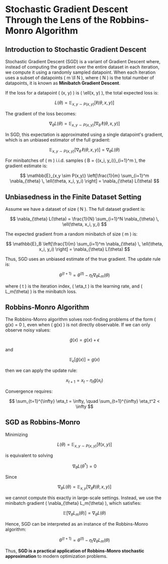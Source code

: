 # Stochastic Gradient Descent Through the Lens of the Robbins-Monro Algorithm

## Introduction to Stochastic Gradient Descent

Stochastic Gradient Descent (SGD) is a variant of Gradient Descent where, instead of computing the gradient over the entire dataset in each iteration, we compute it using a randomly sampled datapoint. When each iteration uses a subset of datapoints \( m \ll N \), where \( N \) is the total number of datapoints, it is known as **Minibatch Gradient Descent**.

If the loss for a datapoint \( (x, y) \) is \( \ell(x, y) \), the total expected loss is:

$$
L(\theta) = \mathbb{E}_{x,y \sim P(x,y)} [\ell(\theta, x, y)]
$$

The gradient of the loss becomes:

$$
\nabla_{\theta} L(\theta) = \mathbb{E}_{x,y \sim P(x,y)} \left[ \nabla_{\theta} \, \ell(\theta, x, y) \right]
$$

In SGD, this expectation is approximated using a single datapoint's gradient, which is an unbiased estimator of the full gradient:

$$
\mathbb{E}_{x,y \sim P(x,y)} \left[ \nabla_{\theta} \, \ell(\theta, x, y) \right] = \nabla_{\theta} L(\theta)
$$

For minibatches of \( m \) i.i.d. samples \( B = \{(x_i, y_i)\}_{i=1}^m \), the gradient estimate is:

$$
\mathbb{E}_{x,y \sim P(x,y)} \left[\frac{1}{m} \sum_{i=1}^m \nabla_{\theta} \, \ell(\theta, x_i, y_i) \right]
= \nabla_{\theta} L(\theta)
$$

## Unbiasedness in the Finite Dataset Setting

Assume we have a dataset of size \( N \). The full dataset gradient is:

$$
\nabla_{\theta} L(\theta) = \frac{1}{N} \sum_{i=1}^N \nabla_{\theta} \, \ell(\theta, x_i, y_i)
$$

The expected gradient from a random minibatch of size \( m \) is:

$$
\mathbb{E}_B \left[\frac{1}{m} \sum_{i=1}^m \nabla_{\theta} \, \ell(\theta, x_i, y_i) \right] = \nabla_{\theta} L(\theta)
$$

Thus, SGD uses an unbiased estimate of the true gradient. The update rule is:

$$
\theta^{(t+1)} = \theta^{(t)} - \eta_{t} \nabla_{\theta} L_{m}(\theta)
$$

where \( t \) is the iteration index, \( \eta_t \) is the learning rate, and \( L_m(\theta) \) is the minibatch loss.

## Robbins-Monro Algorithm

The Robbins-Monro algorithm solves root-finding problems of the form \( g(x) = 0 \), even when \( g(x) \) is not directly observable. If we can only observe noisy values:

$$
\tilde{g}(x) = g(x) + \epsilon
$$

and

$$
\mathbb{E}_{\epsilon}[\tilde{g}(x)] = g(x)
$$

then we can apply the update rule:

$$
x_{t+1} = x_t - \eta_t \tilde{g}(x_t)
$$

Convergence requires:

$$
\sum_{t=1}^{\infty} \eta_t = \infty, \quad \sum_{t=1}^{\infty} \eta_t^2 < \infty
$$

## SGD as Robbins-Monro

Minimizing

$$
L(\theta) = \mathbb{E}_{x,y \sim P(x,y)}[\ell(x, y)]
$$

is equivalent to solving

$$
\nabla_{\theta} L(\theta^*) = 0
$$

Since

$$
\nabla_{\theta} L(\theta) = \mathbb{E}_{x,y}[\nabla_{\theta} \ell(\theta, x, y)]
$$

we cannot compute this exactly in large-scale settings. Instead, we use the minibatch gradient \( \nabla_{\theta} L_m(\theta) \), which satisfies:

$$
\mathbb{E}[\nabla_{\theta} L_m(\theta)] = \nabla_{\theta} L(\theta)
$$

Hence, SGD can be interpreted as an instance of the Robbins-Monro algorithm:

$$
\theta^{(t+1)} = \theta^{(t)} - \eta_t \nabla_{\theta} L_m(\theta)
$$

Thus, **SGD is a practical application of Robbins-Monro stochastic approximation** to modern optimization problems.
